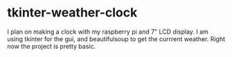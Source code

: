 # tkinter-weather-clock
I plan on making a clock with my raspberry pi and 7" LCD display. I am using tkinter for the gui, and beautifulsoup to get the currrent weather. Right now the project is pretty basic. 
